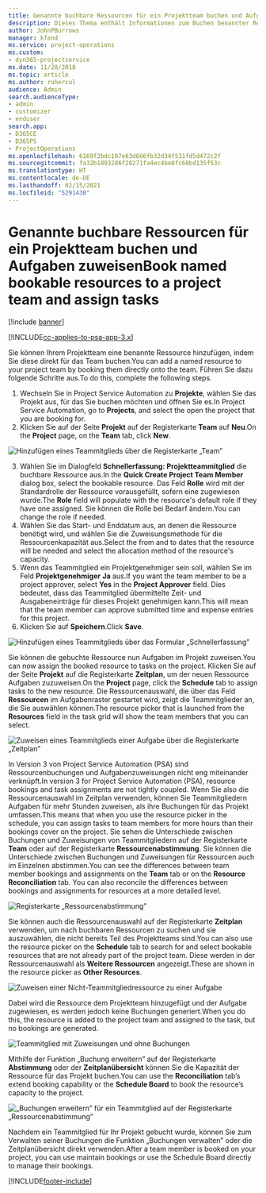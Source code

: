 ```yaml
---
title: Genannte buchbare Ressourcen für ein Projektteam buchen und Aufgaben zuweisen
description: Dieses Thema enthält Informationen zum Buchen benannter Ressourcen für Projektteams und zum Zuweisen dieser Ressourcen zu Aufgaben.
author: JohnPBurrows
manager: kfend
ms.service: project-operations
ms.custom:
- dyn365-projectservice
ms.date: 11/28/2018
ms.topic: article
ms.author: ruhercul
audience: Admin
search.audienceType:
- admin
- customizer
- enduser
search.app:
- D365CE
- D365PS
- ProjectOperations
ms.openlocfilehash: 6169f2bdc107e63d666fb32d34f531fd5d472c2f
ms.sourcegitcommit: fa32b1893286f20271fa4ec4be8fc68bd135f53c
ms.translationtype: HT
ms.contentlocale: de-DE
ms.lasthandoff: 02/15/2021
ms.locfileid: "5291438"
---
```

# <a name="book-named-bookable-resources-to-a-project-team-and-assign-tasks"></a><span data-ttu-id="3fc1c-103">Genannte buchbare Ressourcen für ein Projektteam buchen und Aufgaben zuweisen</span><span class="sxs-lookup"><span data-stu-id="3fc1c-103">Book named bookable resources to a project team and assign tasks</span></span> 

[!include [banner](../includes/psa-now-project-operations.md)]

[!INCLUDE[cc-applies-to-psa-app-3.x](../includes/cc-applies-to-psa-app-3x.md)]

<span data-ttu-id="3fc1c-104">Sie können Ihrem Projektteam eine benannte Ressource hinzufügen, indem Sie diese direkt für das Team buchen.</span><span class="sxs-lookup"><span data-stu-id="3fc1c-104">You can  add a named resource to your project team by booking them directly onto the team.</span></span> <span data-ttu-id="3fc1c-105">Führen Sie dazu folgende Schritte aus.</span><span class="sxs-lookup"><span data-stu-id="3fc1c-105">To do this, complete the following steps.</span></span>

1. <span data-ttu-id="3fc1c-106">Wechseln Sie in Project Service Automation zu **Projekte**, wählen Sie das Projekt aus, für das Sie buchen möchten und öffnen Sie es.</span><span class="sxs-lookup"><span data-stu-id="3fc1c-106">In  Project Service Automation, go to **Projects**, and select the open the project that you are booking for.</span></span>
2. <span data-ttu-id="3fc1c-107">Klicken Sie auf der Seite **Projekt** auf der Registerkarte **Team** auf **Neu**.</span><span class="sxs-lookup"><span data-stu-id="3fc1c-107">On the **Project** page, on the **Team** tab, click **New**.</span></span> 

![Hinzufügen eines Teammitglieds über die Registerkarte „Team”](media/RM-how-to-1.png)

3. <span data-ttu-id="3fc1c-109">Wählen Sie im Dialogfeld **Schnellerfassung: Projektteammitglied** die buchbare Ressource aus.</span><span class="sxs-lookup"><span data-stu-id="3fc1c-109">In the **Quick Create Project Team Member** dialog box, select the bookable resource.</span></span> <span data-ttu-id="3fc1c-110">Das Feld **Rolle** wird mit der Standardrolle der Ressource vorausgefüllt, sofern eine zugewiesen wurde.</span><span class="sxs-lookup"><span data-stu-id="3fc1c-110">The **Role** field will populate with the resource's default role if they have one assigned.</span></span> <span data-ttu-id="3fc1c-111">Sie können die Rolle bei Bedarf ändern.</span><span class="sxs-lookup"><span data-stu-id="3fc1c-111">You can change the role if needed.</span></span> 
4. <span data-ttu-id="3fc1c-112">Wählen Sie das Start- und Enddatum aus, an denen die Ressource benötigt wird, und wählen Sie die Zuweisungsmethode für die Ressourcenkapazität aus.</span><span class="sxs-lookup"><span data-stu-id="3fc1c-112">Select the from and to dates that the resource will be needed and select the allocation method of the resource's capacity.</span></span> 
5. <span data-ttu-id="3fc1c-113">Wenn das Teammitglied ein Projektgenehmiger sein soll, wählen Sie im Feld **Projektgenehmiger** **Ja** aus.</span><span class="sxs-lookup"><span data-stu-id="3fc1c-113">If you want the team member to be a project approver, select **Yes** in the **Project Approver** field.</span></span> <span data-ttu-id="3fc1c-114">Dies bedeutet, dass das Teammitglied übermittelte Zeit- und Ausgabeneinträge für dieses Projekt genehmigen kann.</span><span class="sxs-lookup"><span data-stu-id="3fc1c-114">This will mean that the team member can approve submitted time and expense entries for this project.</span></span> 
6. <span data-ttu-id="3fc1c-115">Klicken Sie auf **Speichern**.</span><span class="sxs-lookup"><span data-stu-id="3fc1c-115">Click **Save**.</span></span>

![Hinzufügen eines Teammitglieds über das Formular „Schnellerfassung”](media/RM-how-to-2.png)


<span data-ttu-id="3fc1c-117">Sie können die gebuchte Ressource nun Aufgaben im Projekt zuweisen.</span><span class="sxs-lookup"><span data-stu-id="3fc1c-117">You can now assign the booked resource to tasks on the project.</span></span> <span data-ttu-id="3fc1c-118">Klicken Sie auf der Seite **Projekt** auf die Registerkarte **Zeitplan**, um der neuen Ressource Aufgaben zuzuweisen.</span><span class="sxs-lookup"><span data-stu-id="3fc1c-118">On the **Project** page, click the **Schedule** tab to assign tasks to the new resource.</span></span> <span data-ttu-id="3fc1c-119">Die Ressourcenauswahl, die über das Feld **Ressourcen** im Aufgabenraster gestartet wird, zeigt die Teammitglieder an, die Sie auswählen können.</span><span class="sxs-lookup"><span data-stu-id="3fc1c-119">The resource picker that is launched from the **Resources** field in the task grid will show the team members that you can select.</span></span>

![Zuweisen eines Teammitglieds einer Aufgabe über die Registerkarte „Zeitplan”](media/RM-how-to-3.png)

<span data-ttu-id="3fc1c-121">In Version 3 von Project Service Automation (PSA) sind Ressourcenbuchungen und Aufgabenzuweisungen nicht eng miteinander verknüpft.</span><span class="sxs-lookup"><span data-stu-id="3fc1c-121">In version 3 for Project Service Automation (PSA), resource bookings and task assignments are not tightly coupled.</span></span> <span data-ttu-id="3fc1c-122">Wenn Sie also die Ressourcenauswahl im Zeitplan verwenden, können Sie Teammitgliedern Aufgaben für mehr Stunden zuweisen, als ihre Buchungen für das Projekt umfassen.</span><span class="sxs-lookup"><span data-stu-id="3fc1c-122">This means that when you use the resource picker in the schedule, you can assign tasks to team members for more hours than their bookings cover on the project.</span></span>
<span data-ttu-id="3fc1c-123">Sie sehen die Unterschiede zwischen Buchungen und Zuweisungen von Teammitgliedern auf der Registerkarte **Team** oder auf der Registerkarte **Ressourcenabstimmung**. Sie können die Unterschiede zwischen Buchungen und Zuweisungen für Ressourcen auch im Einzelnen abstimmen.</span><span class="sxs-lookup"><span data-stu-id="3fc1c-123">You can see the differences between team member bookings and assignments on the **Team** tab or on the **Resource Reconciliation** tab. You can also reconcile the differences between bookings and assignments for resources at a more detailed level.</span></span>

![Registerkarte „Ressourcenabstimmung”](media/RM-how-to-4.png)

<span data-ttu-id="3fc1c-125">Sie können auch die Ressourcenauswahl auf der Registerkarte **Zeitplan** verwenden, um nach buchbaren Ressourcen zu suchen und sie auszuwählen, die nicht bereits Teil des Projektteams sind.</span><span class="sxs-lookup"><span data-stu-id="3fc1c-125">You can also use the resource picker on the **Schedule** tab to search for and select bookable resources that are not already part of the project team.</span></span> <span data-ttu-id="3fc1c-126">Diese werden in der Ressourcenauswahl als **Weitere Ressourcen** angezeigt.</span><span class="sxs-lookup"><span data-stu-id="3fc1c-126">These are shown in the resource picker as **Other Resources**.</span></span>

![Zuweisen einer Nicht-Teammitgliedressource zu einer Aufgabe](media/RM-how-to-5.png)

<span data-ttu-id="3fc1c-128">Dabei wird die Ressource dem Projektteam hinzugefügt und der Aufgabe zugewiesen, es werden jedoch keine Buchungen generiert.</span><span class="sxs-lookup"><span data-stu-id="3fc1c-128">When you do this, the resource is added to the project team and assigned to the task, but no bookings are generated.</span></span>

![Teammitglied mit Zuweisungen und ohne Buchungen](media/RM-how-to-6.png)

<span data-ttu-id="3fc1c-130">Mithilfe der Funktion „Buchung erweitern” auf der Registerkarte **Abstimmung** oder der **Zeitplanübersicht** können Sie die Kapazität der Ressource für das Projekt buchen.</span><span class="sxs-lookup"><span data-stu-id="3fc1c-130">You can use the **Reconciliation** tab’s extend booking capability or the **Schedule Board** to book the resource’s capacity to the project.</span></span>

![„Buchungen erweitern” für ein Teammitglied auf der Registerkarte „Ressourcenabstimmung”](media/RM-how-to-7.png)

<span data-ttu-id="3fc1c-132">Nachdem ein Teammitglied für Ihr Projekt gebucht wurde, können Sie zum Verwalten seiner Buchungen die Funktion „Buchungen verwalten” oder die Zeitplanübersicht direkt verwenden.</span><span class="sxs-lookup"><span data-stu-id="3fc1c-132">After a team member is booked on your project, you can use maintain bookings or use the Schedule Board directly to manage their bookings.</span></span>


[!INCLUDE[footer-include](../includes/footer-banner.md)]